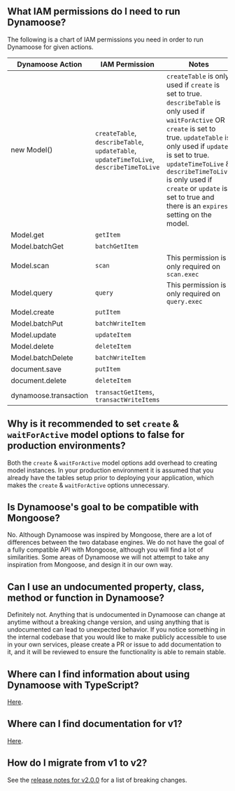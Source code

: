 ## What IAM permissions do I need to run Dynamoose?

The following is a chart of IAM permissions you need in order to run Dynamoose for given actions.

| Dynamoose Action | IAM Permission | Notes |
|------------------|----------------|-------|
| new Model() | `createTable`, `describeTable`, `updateTable`, `updateTimeToLive`, `describeTimeToLive` | `createTable` is only used if `create` is set to true. `describeTable` is only used if `waitForActive` OR `create` is set to true. `updateTable` is only used if `update` is set to true. `updateTimeToLive` & `describeTimeToLive` is only used if `create` or `update` is set to true and there is an `expires` setting on the model. |
| Model.get | `getItem` |  |
| Model.batchGet | `batchGetItem` |  |
| Model.scan | `scan` | This permission is only required on `scan.exec` |
| Model.query | `query` | This permission is only required on `query.exec` |
| Model.create | `putItem` |  |
| Model.batchPut | `batchWriteItem` |  |
| Model.update | `updateItem` |  |
| Model.delete | `deleteItem` |  |
| Model.batchDelete | `batchWriteItem` |  |
| document.save | `putItem` |  |
| document.delete | `deleteItem` |  |
| dynamoose.transaction | `transactGetItems`, `transactWriteItems` |  |

## Why is it recommended to set `create` & `waitForActive` model options to false for production environments?

Both the `create` & `waitForActive` model options add overhead to creating model instances. In your production environment it is assumed that you already have the tables setup prior to deploying your application, which makes the `create` & `waitForActive` options unnecessary.

## Is Dynamoose's goal to be compatible with Mongoose?

No. Although Dynamoose was inspired by Mongoose, there are a lot of differences between the two database engines. We do not have the goal of a fully compatible API with Mongoose, although you will find a lot of similarities. Some areas of Dynamoose we will not attempt to take any inspiration from Mongoose, and design it in our own way.

## Can I use an undocumented property, class, method or function in Dynamoose?

Definitely not. Anything that is undocumented in Dynamoose can change at anytime without a breaking change version, and using anything that is undocumented can lead to unexpected behavior. If you notice something in the internal codebase that you would like to make publicly accessible to use in your own services, please create a PR or issue to add documentation to it, and it will be reviewed to ensure the functionality is able to remain stable.

## Where can I find information about using Dynamoose with TypeScript?

[Here](../getting_started/TypeScript).

## Where can I find documentation for v1?

[Here](https://v1.dynamoosejs.com).

## How do I migrate from v1 to v2?

See the [release notes for v2.0.0](https://github.com/dynamoose/dynamoose/releases/tag/v2.0.0) for a list of breaking changes.
